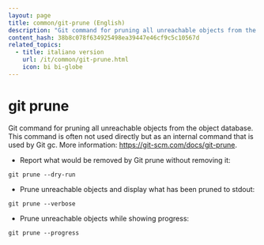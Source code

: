 ```yaml
---
layout: page
title: common/git-prune (English)
description: "Git command for pruning all unreachable objects from the object database."
content_hash: 38b8c078f634925498ea39447e46cf9c5c10567d
related_topics:
  - title: italiano version
    url: /it/common/git-prune.html
    icon: bi bi-globe
---
```

# git prune

Git command for pruning all unreachable objects from the object database.
This command is often not used directly but as an internal command that is used by Git gc.
More information: <https://git-scm.com/docs/git-prune>.

- Report what would be removed by Git prune without removing it:

`git prune --dry-run`

- Prune unreachable objects and display what has been pruned to stdout:

`git prune --verbose`

- Prune unreachable objects while showing progress:

`git prune --progress`
